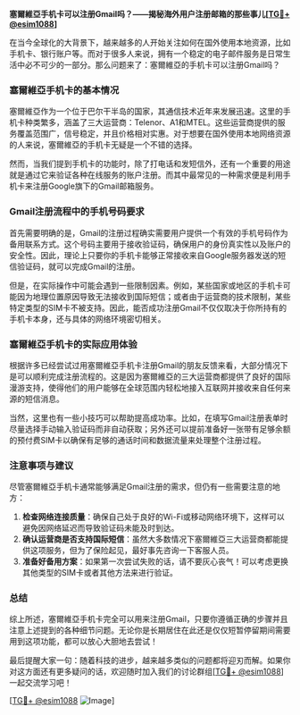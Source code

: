 **塞爾維亞手机卡可以注册Gmail吗？——揭秘海外用户注册邮箱的那些事儿[[TG💪+ @esim1088](https://t.me/s/esim1088)]**

在当今全球化的大背景下，越来越多的人开始关注如何在国外使用本地资源，比如手机卡、银行账户等。而对于很多人来说，拥有一个稳定的电子邮件服务是日常生活中必不可少的一部分。那么问题来了：塞爾維亞的手机卡可以注册Gmail吗？

### 塞爾維亞手机卡的基本情况

塞爾維亞作为一个位于巴尔干半岛的国家，其通信技术近年来发展迅速。这里的手机卡种类繁多，涵盖了三大运营商：Telenor、A1和MTEL。这些运营商提供的服务覆盖范围广，信号稳定，并且价格相对实惠。对于想要在国外使用本地网络资源的人来说，塞爾維亞的手机卡无疑是一个不错的选择。

然而，当我们提到手机卡的功能时，除了打电话和发短信外，还有一个重要的用途就是通过它来验证各种在线服务的账户注册。而其中最常见的一种需求便是利用手机卡来注册Google旗下的Gmail邮箱服务。

### Gmail注册流程中的手机号码要求

首先需要明确的是，Gmail的注册过程确实需要用户提供一个有效的手机号码作为备用联系方式。这个号码主要用于接收验证码，确保用户的身份真实性以及账户的安全性。因此，理论上只要你的手机卡能够正常接收来自Google服务器发送的短信验证码，就可以完成Gmail的注册。

但是，在实际操作中可能会遇到一些限制因素。例如，某些国家或地区的手机卡可能因为地理位置原因导致无法接收到国际短信；或者由于运营商的技术限制，某些特定类型的SIM卡不被支持。因此，能否成功注册Gmail不仅仅取决于你所持有的手机卡本身，还与具体的网络环境密切相关。

### 塞爾維亞手机卡的实际应用体验

根据许多已经尝试过用塞爾維亞手机卡注册Gmail的朋友反馈来看，大部分情况下是可以顺利完成注册流程的。这是因为塞爾維亞的三大运营商都提供了良好的国际漫游支持，使得他们的用户能够在全球范围内轻松地接入互联网并接收来自任何来源的短信消息。

当然，这里也有一些小技巧可以帮助提高成功率。比如，在填写Gmail注册表单时尽量选择手动输入验证码而非自动获取；另外还可以提前准备好一张带有足够余额的预付费SIM卡以确保有足够的通话时间和数据流量来处理整个注册过程。

### 注意事项与建议

尽管塞爾維亞手机卡通常能够满足Gmail注册的需求，但仍有一些需要注意的地方：

1. **检查网络连接质量**：确保自己处于良好的Wi-Fi或移动网络环境下，这样可以避免因网络延迟而导致验证码未能及时到达。
2. **确认运营商是否支持国际短信**：虽然大多数情况下塞爾維亞三大运营商都能提供这项服务，但为了保险起见，最好事先咨询一下客服人员。
3. **准备好备用方案**：如果第一次尝试失败的话，请不要灰心丧气！可以考虑更换其他类型的SIM卡或者其他方法来进行验证。

### 总结

综上所述，塞爾維亞手机卡完全可以用来注册Gmail，只要你遵循正确的步骤并且注意上述提到的各种细节问题。无论你是长期居住在此还是仅仅短暂停留期间需要用到这项功能，都可以放心大胆地去尝试！

最后提醒大家一句：随着科技的进步，越来越多类似的问题都将迎刃而解。如果你对这方面还有更多疑问的话，欢迎随时加入我们的讨论群组[[TG💪+ @esim1088](https://t.me/s/esim1088)]一起交流学习吧！

[[TG💪+ @esim1088](https://t.me/s/esim1088) ![Image](https://i.postimg.cc/4NQfJmqS/Snipaste-2025-05-13-00-14-12.png)]